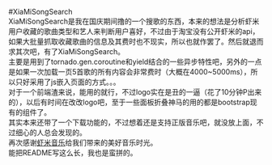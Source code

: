 #XiaMiSongSearch  
XiaMiSongSearch是我在国庆期间撸的一个搜歌的东西，本来的想法是分析虾米用户收藏的歌曲类型和艺人来判断用户喜好，不过由于淘宝没有公开虾米的api，如果大批量抓取收藏歌曲的信息及其费时也不现实，所以也就作罢了。然后就退而求其次吧，有了XiaMiSongSearch。  
主要是用到了tornado.gen.coroutine和yield结合的一些异步特性吧，另外的一点是如果一次加载一页5首歌的所有内容会非常费时（大概在4000~5000ms），所以只好采用了js嵌入页面的方式。。。  
对于一个前端渣来说，能用的就行，不过logo实在是丑的一逼（花了10分钟P出来的），以后有时间在改改logo吧，至于一些面板折叠神马的用的都是bootstrap现有的组件了。  
其实本来还带了一个下载功能的，不过想着还是支持正版音乐吧，就没放上面，不过细心的人总会发现的。  
再次感谢[虾米音乐](http://www.xiami.com/)给我们带来的美好音乐时光。  
能把README写这么长，我也是蛮拼的。
